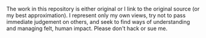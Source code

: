 The work in this repository is either original or I link to the original source (or my best approximation).  I represent only my own views, try not to pass immediate judgement on others, and seek to find ways of understanding and managing felt, human impact.  Please don't hack or sue me.
